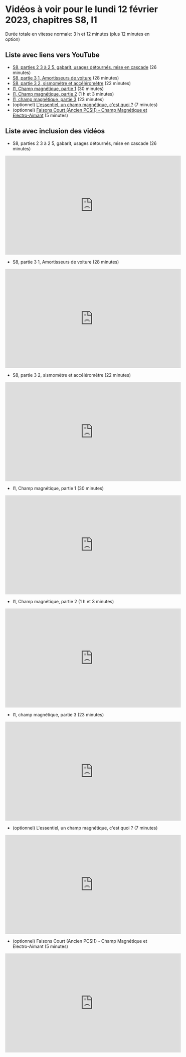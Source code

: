 
# Vidéos à voir pour le lundi 12 février 2023, chapitres S8, I1

Durée totale en vitesse normale: 3 h et 12 minutes (plus 12 minutes en option)

## Liste avec liens vers YouTube

*  [S8, parties 2 3 à 2 5, gabarit, usages détournés, mise en cascade](https://youtu.be/DKyddOdrxnQ) (26 minutes)
*  [S8, partie 3 1, Amortisseurs de voiture](https://youtu.be/EJcE9slpzBA) (28 minutes)
*  [S8, partie 3 2, sismomètre et accéléromètre](https://youtu.be/Wq9cr4X7JFs) (22 minutes)
*  [I1, Champ magnétique, partie 1](https://youtu.be/p2GF7quALM8) (30 minutes)
*  [I1, Champ magnétique, partie 2](https://youtu.be/T88rg9_am0I) (1 h et 3 minutes)
*  [I1, champ magnétique, partie 3](https://youtu.be/XBN0OlfytTU) (23 minutes)
* (optionnel) [L'essentiel, un champ magnétique, c'est quoi ?](https://youtu.be/rc4548OyN3E) (7 minutes)
* (optionnel) [Faisons Court (Ancien PCSI1) - Champ Magnétique et Electro-Aimant](https://youtu.be/abQcDpGsAsY) (5 minutes)

## Liste avec inclusion des vidéos

*  S8, parties 2 3 à 2 5, gabarit, usages détournés, mise en cascade (26 minutes)

 <div style="text-align:center">
<iframe width="560" height="315" src="https://www.youtube.com/embed/DKyddOdrxnQ" title="YouTube video player" frameborder="0" allow="accelerometer; autoplay; clipboard-write; encrypted-media; gyroscope; picture-in-picture" allowfullscreen></iframe>
</div>
 

*  S8, partie 3 1, Amortisseurs de voiture (28 minutes)

 <div style="text-align:center">
<iframe width="560" height="315" src="https://www.youtube.com/embed/EJcE9slpzBA" title="YouTube video player" frameborder="0" allow="accelerometer; autoplay; clipboard-write; encrypted-media; gyroscope; picture-in-picture" allowfullscreen></iframe>
</div>
 

*  S8, partie 3 2, sismomètre et accéléromètre (22 minutes)

 <div style="text-align:center">
<iframe width="560" height="315" src="https://www.youtube.com/embed/Wq9cr4X7JFs" title="YouTube video player" frameborder="0" allow="accelerometer; autoplay; clipboard-write; encrypted-media; gyroscope; picture-in-picture" allowfullscreen></iframe>
</div>
 

*  I1, Champ magnétique, partie 1 (30 minutes)

 <div style="text-align:center">
<iframe width="560" height="315" src="https://www.youtube.com/embed/p2GF7quALM8" title="YouTube video player" frameborder="0" allow="accelerometer; autoplay; clipboard-write; encrypted-media; gyroscope; picture-in-picture" allowfullscreen></iframe>
</div>
 

*  I1, Champ magnétique, partie 2 (1 h et 3 minutes)

 <div style="text-align:center">
<iframe width="560" height="315" src="https://www.youtube.com/embed/T88rg9_am0I" title="YouTube video player" frameborder="0" allow="accelerometer; autoplay; clipboard-write; encrypted-media; gyroscope; picture-in-picture" allowfullscreen></iframe>
</div>
 

*  I1, champ magnétique, partie 3 (23 minutes)

 <div style="text-align:center">
<iframe width="560" height="315" src="https://www.youtube.com/embed/XBN0OlfytTU" title="YouTube video player" frameborder="0" allow="accelerometer; autoplay; clipboard-write; encrypted-media; gyroscope; picture-in-picture" allowfullscreen></iframe>
</div>
 

* (optionnel) L'essentiel, un champ magnétique, c'est quoi ? (7 minutes)

 <div style="text-align:center">
<iframe width="560" height="315" src="https://www.youtube.com/embed/rc4548OyN3E" title="YouTube video player" frameborder="0" allow="accelerometer; autoplay; clipboard-write; encrypted-media; gyroscope; picture-in-picture" allowfullscreen></iframe>
</div>
 

* (optionnel) Faisons Court (Ancien PCSI1) - Champ Magnétique et Electro-Aimant (5 minutes)

 <div style="text-align:center">
<iframe width="560" height="315" src="https://www.youtube.com/embed/abQcDpGsAsY" title="YouTube video player" frameborder="0" allow="accelerometer; autoplay; clipboard-write; encrypted-media; gyroscope; picture-in-picture" allowfullscreen></iframe>
</div>
 

